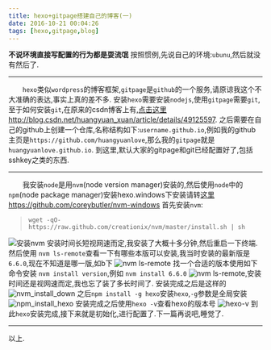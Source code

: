 ```yaml
---
title: hexo+gitpage搭建自己的博客(一)
date: 2016-10-21 00:04:26
tags: [hexo,gitpage,blog]
---
```

**不说环境直接写配置的行为都是耍流氓**
按照惯例,先说自己的环境:`ubunu`,然后就没有然后了.<hr>
<!-- more -->
　　`hexo`类似`wordpress`的博客框架,`gitpage`是`github`的一个服务,请原谅我这个不大准确的表达,事实上真的差不多.
安装`hexo`需要安装`nodejs`,使用`gitpage`需要`git`,至于如何安装`git`,在原来的csdn博客上有,[点击这里](http://blog.csdn.net/huangyuan_xuan/article/details/49125597) http://blog.csdn.net/huangyuan_xuan/article/details/49125597.
之后需要在自己的github上创建一个仓库,名称结构如下:`username.github.io`,例如我的github主页是`https://github.com/huangyuanlove`,那么我的`gitpage`就是`huangyuanlove.github.io`.
到这里,默认大家的gitpage和git已经配置好了,包括sshkey之类的东西.
***
　　我安装`node`是用`nvm`(node version manager)安装的,然后使用`node`中的`npm`(node package manager)安装hexo.windows下安装请转[这里](https://github.com/coreybutler/nvm-windows) https://github.com/coreybutler/nvm-windows
首先安装`nvm`:
> `wget -qO- https://raw.github.com/creationix/nvm/master/install.sh | sh  `

![安装nvm](/image/hexo/hexo_install_nvm.png  "安装nvm图片")
安装时间长短视网速而定,我安装了大概十多分钟,然后重启一下终端.
然后使用 `nvm ls-remote`查看一下有哪些本版可以安装,我当时安装的最新版是`6.6.0`,现在不知道是哪一版,如b下
![nvm ls-remote](/image/hexo/nvm_ls-remote.png)
找一个合适的版本使用如下命令安装
`nvm install version`,例如 `nvm install 6.6.0`
![nvm ls-remote](/image/hexo/nvm_install_6.6.0.png),安装时间还是视网速而定,我也忘了装了多长时间了.
安装完成之后是这样的
![nvm_install_down](/image/hexo/nvm_install_down.png)
之后`npm install -g hexo`安装`hexo`,`-g`参数是全局安装
![npm_install_hexo](/image/hexo/npm_install_hexo.png)
安装完成之后使用`hexo -v`查看hexo的版本号
![hexo-v](/image/hexo/hexo-v.png)
到此`hexo`安装完成,接下来就是初始化,进行配置了.下一篇再说吧,睡觉了.
***
以上.
